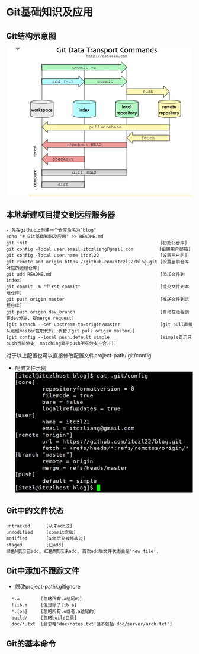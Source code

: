 # Git基础知识及应用
## Git结构示意图
![Git结构示意图](/git/git.png "Git结构示意图")

## 本地新建项目提交到远程服务器
```
- 先在github上创建一个仓库命名为"blog"
echo "# Git基础知识及应用" >> README.md
git init                                                  [初始化仓库]
git config -local user.email itczliang@gmail.com　        [设置用户邮箱]
git config -local user.name itczl22                       [设置用户名]
git remote add origin https://github.com/itczl22/blog.git [设置当前仓库对应的远程仓库]
git add README.md                                         [添加文件到index]
git commit -m "first commit"                              [提交文件到本地仓库]
git push origin master                                    [推送文件到远程仓库]
git push origin dev_branch                                [自动在远程创建dev分支, 提merge request]
[git branch --set-upstream-to=origin/master               [git pull直接从远程master拉取代码, 代替了git pull origin master]]
[git config --local push.default simple                   [simple表示只push当前分支, matching表示push所有分支并合并]]
```
对于以上配置也可以直接修改配置文件project-path/.git/config
- 配置文件示例  
![Git配置文件示例](/git/config.png "Git配置文件示例")

## Git中的文件状态
```
untracked      [从未add过]
unmodified     [commit之后]
modified       [add后又被修改过]
staged         [已add]
绿色M表示已add, 红色M表示未add, 首次add后文件状态会是'new file'.
```

## Git中添加不跟踪文件
- 修改project-path/.gitignore
```
  *.a        [忽略所有.a结尾的]
  !lib.a     [但是除了lib.a]
  *.[oa]     [忽略所有.o或者.a结尾的]
  build/     [忽略build目录]
  doc/*.txt  [会忽略'doc/notes.txt'但不包括'doc/server/arch.txt']
```

## Git的基本命令
